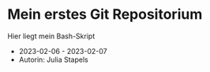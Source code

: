 # Mein erstes Git Repositorium
Hier liegt mein Bash-Skript

- 2023-02-06 - 2023-02-07
- Autorin: Julia Stapels
